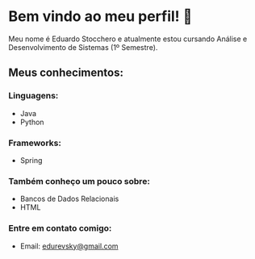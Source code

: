 # Bem vindo ao meu perfil! 👋

<p> Meu nome é Eduardo Stocchero e atualmente estou cursando Análise e Desenvolvimento de Sistemas (1º Semestre). </p>

## Meus conhecimentos:
### Linguagens:
- Java
- Python

### Frameworks:
- Spring

### Também conheço um pouco sobre:
- Bancos de Dados Relacionais
- HTML

### Entre em contato comigo:
- Email: edurevsky@gmail.com
